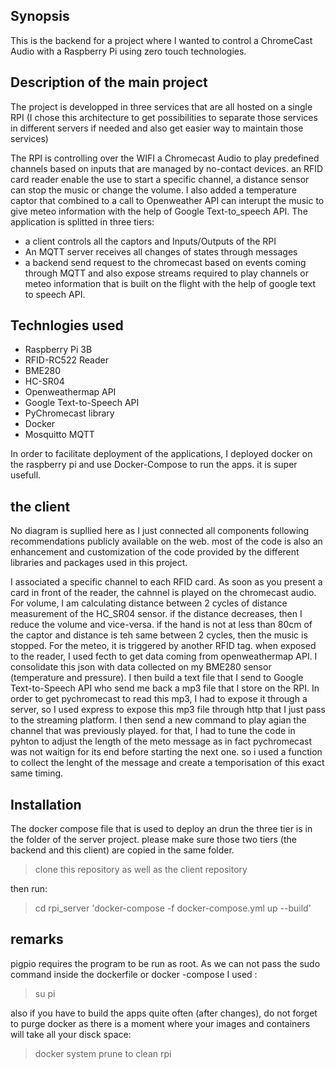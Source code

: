 ## Synopsis

This is the backend for a project where I wanted to control a ChromeCast Audio with a Raspberry Pi using zero touch technologies.

## Description of the main project

The project is developped in three services that are all hosted on a single RPI (I chose this architecture to get possibilities to separate those services in different servers if needed and also get easier way to maintain those services)

The RPI is controlling over the WIFI a Chromecast Audio to play predefined channels based on inputs that are managed by no-contact devices. an RFID card reader enable the use to start a specific channel, a distance sensor can stop the music or change the volume. 
I also added a temperature captor that combined to a call to Openweather API can interupt the music to give meteo information with the help of Google Text-to_speech API.
The application is splitted in three tiers:
* a client controls all the captors and Inputs/Outputs of the RPI
* An MQTT server receives all changes of states through messages
* a backend send request to the chromecast based on events coming through MQTT and also expose streams required to play channels or meteo information that is built on the flight with the help of google text to speech API.

## Technlogies used

* Raspberry Pi 3B
* RFID-RC522 Reader
* BME280
* HC-SR04
* Openweathermap API
* Google Text-to-Speech API
* PyChromecast library
* Docker
* Mosquitto MQTT

In order to facilitate deployment of the applications, I deployed docker on the raspberry pi and use Docker-Compose to run the apps. it is super usefull.

## the client
No diagram is supllied here as I just connected all components following recommendations publicly available on the web.
most of the code is also an enhancement and customization of the code provided by the different libraries and packages used in this project.

I associated a specific channel to each RFID card. As soon as you present a card in front of the reader, the cahnnel is played on the chromecast audio.
For volume, I am calculating distance between 2 cycles of distance measurement of the HC_SR04 sensor. if the distance decreases, then I reduce the volume and vice-versa. if the hand is not at less than 80cm of the captor and distance is teh same between 2 cycles, then the music is stopped.
For the meteo, it is triggered by another RFID tag. when exposed to the reader, I used fecth to get data coming from openweathermap API. I consolidate this json with data collected on my BME280 sensor (temperature and pressure).  I then build a text file that I send to Google Text-to-Speech API who send me back a mp3 file that I store on the RPI. In order to get pychromecast to read this mp3, I had to expose it through a server, so I used express to expose this mp3 file through http that I just pass to the streaming platform.  I then send a new command to play agian the channel that was previously played. for that, I had to tune the code in pyhton to adjust the length of the meto message as in fact pychromecast was not waitign for its end before starting the next one. so i used a function to collect the lenght of the message and create a temporisation of this exact same timing. 

## Installation

The docker compose file that is used to deploy an drun the three tier is in the folder of the server project. please make sure those two tiers (the backend and this client) are copied in the same folder. 
> clone this repository as well as the client repository

then run: 
> cd rpi_server
> 'docker-compose -f docker-compose.yml up --build'

## remarks
pigpio requires the program to be run as root. As we can not pass the sudo command inside the dockerfile or docker -compose I used :
> su pi

also if you have to build the apps quite often (after changes), do not forget to purge docker as there is a moment where your images and containers will take all your disck space:

> docker system prune to clean rpi